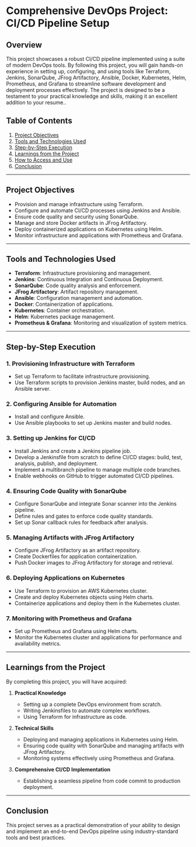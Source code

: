 # Comprehensive DevOps Project: CI/CD Pipeline Setup

## Overview
This project showcases a robust CI/CD pipeline implemented using a suite of modern DevOps tools. By following this project, you will gain hands-on experience in setting up, configuring, and using tools like Terraform, Jenkins, SonarQube, JFrog Artifactory, Ansible, Docker, Kubernetes, Helm, Prometheus, and Grafana to streamline software development and deployment processes effectively. The project is designed to be a testament to your practical knowledge and skills, making it an excellent addition to your resume..

## Table of Contents
1. [Project Objectives](#project-objectives)
2. [Tools and Technologies Used](#tools-and-technologies-used)
3. [Step-by-Step Execution](#step-by-step-execution)
4. [Learnings from the Project](#learnings-from-the-project)
5. [How to Access and Use](#how-to-access-and-use)
6. [Conclusion](#conclusion)

---

## Project Objectives
- Provision and manage infrastructure using Terraform.
- Configure and automate CI/CD processes using Jenkins and Ansible.
- Ensure code quality and security using SonarQube.
- Manage and store Docker artifacts in JFrog Artifactory.
- Deploy containerized applications on Kubernetes using Helm.
- Monitor infrastructure and applications with Prometheus and Grafana.

---

## Tools and Technologies Used
- **Terraform**: Infrastructure provisioning and management.
- **Jenkins**: Continuous Integration and Continuous Deployment.
- **SonarQube**: Code quality analysis and enforcement.
- **JFrog Artifactory**: Artifact repository management.
- **Ansible**: Configuration management and automation.
- **Docker**: Containerization of applications.
- **Kubernetes**: Container orchestration.
- **Helm**: Kubernetes package management.
- **Prometheus & Grafana**: Monitoring and visualization of system metrics.

---

## Step-by-Step Execution

### 1. **Provisioning Infrastructure with Terraform**
   - Set up Terraform to facilitate infrastructure provisioning.
   - Use Terraform scripts to provision Jenkins master, build nodes, and an Ansible server.

### 2. **Configuring Ansible for Automation**
   - Install and configure Ansible.
   - Use Ansible playbooks to set up Jenkins master and build nodes.

### 3. **Setting up Jenkins for CI/CD**
   - Install Jenkins and create a Jenkins pipeline job.
   - Develop a Jenkinsfile from scratch to define CI/CD stages: build, test, analysis, publish, and deployment.
   - Implement a multibranch pipeline to manage multiple code branches.
   - Enable webhooks on GitHub to trigger automated CI/CD pipelines.

### 4. **Ensuring Code Quality with SonarQube**
   - Configure SonarQube and integrate Sonar scanner into the Jenkins pipeline.
   - Define rules and gates to enforce code quality standards.
   - Set up Sonar callback rules for feedback after analysis.

### 5. **Managing Artifacts with JFrog Artifactory**
   - Configure JFrog Artifactory as an artifact repository.
   - Create Dockerfiles for application containerization.
   - Push Docker images to JFrog Artifactory for storage and retrieval.

### 6. **Deploying Applications on Kubernetes**
   - Use Terraform to provision an AWS Kubernetes cluster.
   - Create and deploy Kubernetes objects using Helm charts.
   - Containerize applications and deploy them in the Kubernetes cluster.

### 7. **Monitoring with Prometheus and Grafana**
   - Set up Prometheus and Grafana using Helm charts.
   - Monitor the Kubernetes cluster and applications for performance and availability metrics.

---

## Learnings from the Project
By completing this project, you will have acquired:

1. **Practical Knowledge**
   - Setting up a complete DevOps environment from scratch.
   - Writing Jenkinsfiles to automate complex workflows.
   - Using Terraform for infrastructure as code.

2. **Technical Skills**
   - Deploying and managing applications in Kubernetes using Helm.
   - Ensuring code quality with SonarQube and managing artifacts with JFrog Artifactory.
   - Monitoring systems effectively using Prometheus and Grafana.

3. **Comprehensive CI/CD Implementation**
   - Establishing a seamless pipeline from code commit to production deployment.

---

## Conclusion
This project serves as a practical demonstration of your ability to design and implement an end-to-end DevOps pipeline using industry-standard tools and best practices. 
